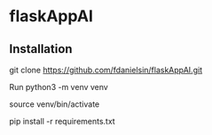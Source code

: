# flaskAppAI

## Installation 

git clone https://github.com/fdanielsin/flaskAppAI.git

Run python3 -m venv venv 

source venv/bin/activate 

pip install -r requirements.txt
